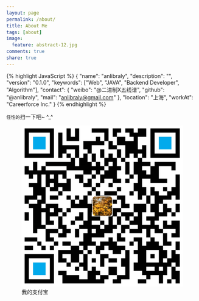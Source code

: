 ```yaml
---
layout: page
permalink: /about/
title: About Me
tags: [about]
image:
  feature: abstract-12.jpg
comments: true
share: true
---
```


{% highlight JavaScript %}
{
  "name": "anlibraly",
  "description": "",
  "version": "0.1.0",
  "keywords": ["Web", "JAVA", "Backend Developer", "Algorithm"],
  "contact": {
    "weibo": "@二进制X五线谱",
    "github": "@anlibraly",
    "mail": "anlibraly@gmail.com"
  },
  "location": "上海",
  "workAt": "Careerforce Inc."
}
{% endhighlight %}



`任性的`扫一下吧~ ^_^

<figure>
  <a href="/images/alipay.png">
    <img src="/images/alipay.png" alt="home" />
  </a>
  <figcaption>我的支付宝</figcaption>
</figure>